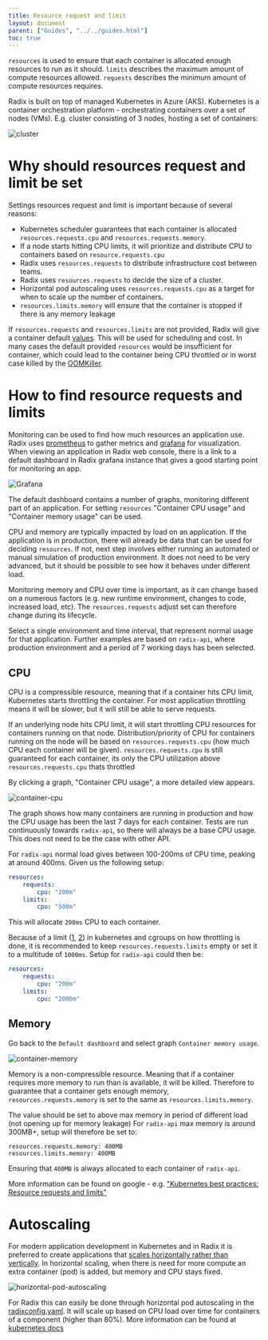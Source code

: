 ```yaml
---
title: Resource request and limit
layout: document
parent: ["Guides", "../../guides.html"]
toc: true
---
```


`resources` is used to ensure that each container is allocated enough resources to run as it should. `limits` describes the maximum amount of compute resources allowed. `requests` describes the minimum amount of compute resources requires.

Radix is built on top of managed Kubernetes in Azure (AKS). Kubernetes is a container orchestration platform - orchestrating containers over a set of nodes (VMs). E.g. cluster consisting of 3 nodes, hosting a set of containers:

![cluster](cluster.png)


# Why should resources request and limit be set

Settings resources request and limit is important because of several reasons:

- Kubernetes scheduler guarantees that each container is allocated `resources.requests.cpu` and `resources.requests.memory`. 
- If a node starts hitting CPU limits, it will prioritize and distribute CPU to containers based on `resource.requests.cpu`
- Radix uses `resources.requests` to distribute infrastructure cost between teams. 
- Radix uses `resources.requests` to decide the size of a cluster. 
- Horizontal pod autoscaling uses `resources.requests.cpu` as a target for when to scale up the number of containers.
- `resources.limits.memory` will ensure that the container is stopped if there is any memory leakage

If `resources.requests` and `resources.limits` are not provided, Radix will give a container default [values](https://github.com/equinor/radix-operator/blob/master/charts/radix-operator/values.yaml#L24). This will be used for scheduling and cost. In many cases the default provided `resources` would be insufficient for container, which could lead to the container being CPU throttled or in worst case killed by the [OOMKiller](https://docs.memset.com/other/linux-s-oom-process-killer).

# How to find resource requests and limits

Monitoring can be used to find how much resources an application use. Radix uses [prometheus](https://prometheus.io/) to gather metrics and [grafana](https://grafana.com/) for visualization. When viewing an application in Radix web console, there is a link to a default dashboard in Radix grafana instance that gives a good starting point for monitoring an app.

![Grafana](link-to-grafana.png)

The default dashboard contains a number of graphs, monitoring different part of an application. For setting `resources` "Container CPU usage" and "Container memory usage" can be used.

CPU and memory are typically impacted by load on an application. If the application is in production, there will already be data that can be used for deciding `resources`. If not, next step involves either running an automated or manual simulation of production environment. It does not need to be very advanced, but it should be possible to see how it behaves under different load. 

Monitoring memory and CPU over time is important, as it can change based on a numerous factors (e.g. new runtime environment, changes to code, increased load, etc). The `resources.requests` adjust set can therefore change during its lifecycle.

Select a single environment and time interval, that represent normal usage for that application. Further examples are based on `radix-api`, where production environment and a period of 7 working days has been selected.

## CPU

CPU is a compressible resource, meaning that if a container hits CPU limit, Kubernetes starts throttling the container. For most application throttling means it will be slower, but it will still be able to serve requests. 

If an underlying node hits CPU limit, it will start throttling CPU resources for containers running on that node. Distribution/priority of CPU for containers running on the node will be based on `resources.requests.cpu` (how much CPU each container will be given). `resources.requests.cpu` is still guaranteed for each container, its only the CPU utilization above `resources.requests.cpu` thats throttled

By clicking a graph, "Container CPU usage", a more detailed view appears. 

![container-cpu](container-cpu.png)

The graph shows how many containers are running in production and how the CPU usage has been the last 7 days for each container. Tests are run continuously towards `radix-api`, so there will always be a base CPU usage. This does not need to be the case with other API. 

For `radix-api` normal load gives between 100-200ms of CPU time, peaking at around 400ms. Given us the following setup:

``` yaml
resources:
    requests:
        cpu: "200m"
    limits:
        cpu: "500m"
```

This will allocate `200ms` CPU to each container.  

Because of a limit ([1](https://www.youtube.com/watch?v=eBChCFD9hfs), [2](https://engineering.indeedblog.com/blog/2019/12/unthrottled-fixing-cpu-limits-in-the-cloud/)) in kubernetes and cgroups on how throttling is done, it is recommended to keep `resources.requests.limits` empty or set it to a multitude of `1000ms`. Setup for `radix-api` could then be:

``` yaml
resources:
    requests:
        cpu: "200m"
    limits:
        cpu: "2000m"
```

## Memory

Go back to the `Default dashboard` and select graph `Container memory usage`. 

![container-memory](container-memory.png)

Memory is a non-compressible resource. Meaning that if a container requires more memory to run than is available, it will be killed. Therefore to guarantee that a container gets enough memory, `resources.requests.memory` is set to the same as `resources.limits.memory`.

The value should be set to above max memory in period of different load (not opening up for memory leakage) For `radix-api` max memory is around 300MB+, setup will therefore be set to:
```
resources.requests.memory: 400MB
resources.limits.memory: 400MB
```
Ensuring that `400MB` is always allocated to each container of `radix-api`.

More information can be found on google - e.g. ["Kubernetes best practices: Resource requests and limits"](https://cloud.google.com/blog/products/gcp/kubernetes-best-practices-resource-requests-and-limits)

# Autoscaling

For modern application development in Kubernetes and in Radix it is preferred to create applications that [scales horizontally rather than vertically](https://www.missioncloud.com/blog/horizontal-vs-vertical-scaling-which-is-right-for-your-app). In horizontal scaling, when there is need for more compute an extra container (pod) is added, but memory and CPU stays fixed. 

![horizontal-pod-autoscaling](horizontal-pod-autoscaling.png)

For Radix this can easily be done through horizontal pod autoscaling in the [radixconfig.yaml](https://www.radix.equinor.com/docs/reference-radix-config/#horizontalscaling). It will scale up based on CPU load over time for containers of a component (higher than 80%). More information can be found at [kubernetes docs](https://kubernetes.io/docs/tasks/run-application/horizontal-pod-autoscale/)
